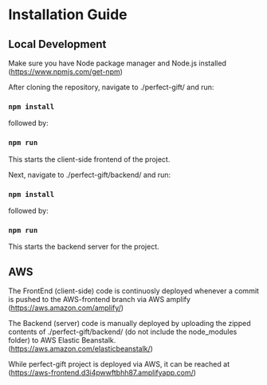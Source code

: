 # Installation Guide

## Local Development

Make sure you have Node package manager and Node.js installed (<https://www.npmjs.com/get-npm>)

After cloning the repository, navigate to ./perfect-gift/ and run:

### `npm install`

followed by:

### `npm run`

This starts the client-side frontend of the project.

Next, navigate to ./perfect-gift/backend/ and run:

### `npm install`

followed by:

### `npm run`

This starts the backend server for the project.

## AWS

The FrontEnd (client-side) code is continuosly deployed whenever a commit is pushed to the AWS-frontend branch via AWS amplify (<https://aws.amazon.com/amplify/>)

The Backend (server) code is manually deployed by uploading the zipped contents of ./perfect-gift/backend/ (do not include the node_modules folder) to AWS Elastic Beanstalk. (<https://aws.amazon.com/elasticbeanstalk/>)

While perfect-gift project is deployed via AWS, it can be reached at (<https://aws-frontend.d3i4pwwftbhh87.amplifyapp.com/>)
